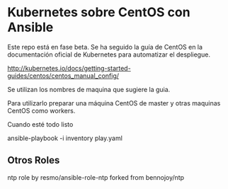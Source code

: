 Kubernetes sobre CentOS con Ansible
===================================

Este repo está en fase beta. Se ha seguido la guía de CentOS en la documentación oficial de Kubernetes para automatizar el despliegue.

http://kubernetes.io/docs/getting-started-guides/centos/centos_manual_config/

Se utilizan los nombres de maquina que sugiere la guia.

Para utilizarlo preparar una máquina CentOS de master y otras maquinas CentOS como workers. 

Cuando esté todo listo

ansible-playbook -i inventory play.yaml

## Otros Roles

ntp role by resmo/ansible-role-ntp forked from bennojoy/ntp

